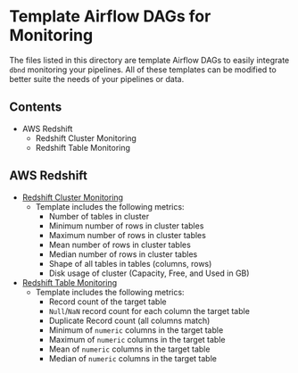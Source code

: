 # Template Airflow DAGs for Monitoring 

The files listed in this directory are template Airflow DAGs to easily integrate `dbnd` monitoring your pipelines. All of these templates can be modified to better suite the needs of your pipelines or data.

## Contents
- AWS Redshift 
    - Redshift Cluster Monitoring
    - Redshift Table Monitoring

## AWS Redshift
- [Redshift Cluster Monitoring](./redshift_cluster_template_dag.py)
    - Template includes the following metrics: 
        - Number of tables in cluster
        - Minimum number of rows in cluster tables
        - Maximum number of rows in cluster tables
        - Mean number of rows in cluster tables
        - Median number of rows in cluster tables 
        - Shape of all tables in tables (columns, rows)
        - Disk usage of cluster (Capacity, Free, and Used in GB)
- [Redshift Table Monitoring](./redshift_table_template_dag.py)
    - Template includes the following metrics: 
        - Record count of the target table
        - `Null`/`NaN` record count for each column the target table
        - Duplicate Record count (all columns match) 
        - Minimum of `numeric` columns in the target table
        - Maximum of `numeric` columns in the target table
        - Mean of `numeric` columns in the target table
        - Median of `numeric` columns in the target table
        
